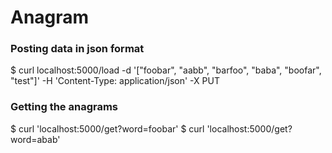 # Anagram

### Posting data in json format

$ curl localhost:5000/load -d '["foobar", "aabb", "barfoo", "baba", "boofar", "test"]' -H 'Content-Type: application/json' -X PUT

### Getting the anagrams
$ curl 'localhost:5000/get?word=foobar'
$ curl 'localhost:5000/get?word=abab'
